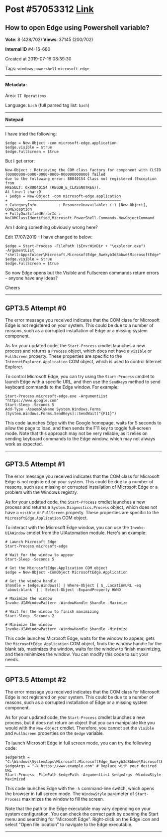 
# Post \#57053312 [Link](https://stackoverflow.com/questions/57053312/)

## How to open Edge using Powershell variable?

**Vote**: 8 (428/702) **Views**: 37145 (200/702) 

**Internal ID** \#4-16-680

Created at 2019-07-16 08:39:30

Tags: `windows` `powershell` `microsoft-edge`

----------

#### Metadata:

Area: `IT Operations`

Language: `bash` (full parsed tag list: `bash`)

----------

**Notepad**


----------

I have tried the following:

```
$edge = New-Object -com microsoft-edge.application
$edge.visible = $true
$edge.FullScreen = $true
```


But I get error:

```
New-Object : Retrieving the COM class factory for component with CLSID 
{00000000-0000-0000-0000-000000000000} failed
due to the following error: 80040154 Class not registered (Exception from 
HRESULT: 0x80040154 (REGDB_E_CLASSNOTREG)).
At line:1 char:9
+ $edge = New-Object -com microsoft-edge.application
+         ~~~~~~~~~~~~~~~~~~~~~~~~~~~~~~~~~~~~~~~~~~
+ CategoryInfo          : ResourceUnavailable: (:) [New-Object], COMException
+ FullyQualifiedErrorId : NoCOMClassIdentified,Microsoft.PowerShell.Commands.NewObjectCommand
```


Am I doing something obviously wrong here?

Edit 17/07/2019 - I have changed to below:

```
$edge = Start-Process -FilePath ($Env:WinDir + "\explorer.exe") 
-ArgumentList 
"shell:Appsfolder\Microsoft.MicrosoftEdge_8wekyb3d8bbwe!MicrosoftEdge"
$edge.visible = $true
$edge.FullScreen = $true
```


So now Edge opens but the Visible and Fullscreen commands return errors - anyone have any ideas?

Cheers


----------
        
## GPT3.5 Attempt \#0

The error message you received indicates that the COM class for Microsoft Edge is not registered on your system. This could be due to a number of reasons, such as a corrupted installation of Edge or a missing system component.

As for your updated code, the `Start-Process` cmdlet launches a new process and returns a `Process` object, which does not have a `visible` or `FullScreen` property. These properties are specific to the `InternetExplorer.Application` COM object, which is used to control Internet Explorer.

To control Microsoft Edge, you can try using the `Start-Process` cmdlet to launch Edge with a specific URL, and then use the `SendKeys` method to send keyboard commands to the Edge window. For example:

```
Start-Process microsoft-edge.exe -ArgumentList "https://www.google.com"
Start-Sleep -Seconds 5
Add-Type -AssemblyName System.Windows.Forms
[System.Windows.Forms.SendKeys]::SendWait("{F11}")
```

This code launches Edge with the Google homepage, waits for 5 seconds to allow the page to load, and then sends the F11 key to toggle full-screen mode. Note that this approach may not be very reliable, as it relies on sending keyboard commands to the Edge window, which may not always work as expected.

--------

## GPT3.5 Attempt \#1

The error message you received indicates that the COM class for Microsoft Edge is not registered on your system. This could be due to a number of reasons, such as a missing or corrupted installation of Microsoft Edge or a problem with the Windows registry.

As for your updated code, the `Start-Process` cmdlet launches a new process and returns a `System.Diagnostics.Process` object, which does not have a `visible` or `FullScreen` property. These properties are specific to the `MicrosoftEdge.Application` COM object.

To interact with the Microsoft Edge window, you can use the `Invoke-UIAWindow` cmdlet from the UIAutomation module. Here's an example:

```
# Launch Microsoft Edge
Start-Process microsoft-edge

# Wait for the window to appear
Start-Sleep -Seconds 5

# Get the MicrosoftEdge.Application COM object
$edge = New-Object -ComObject MicrosoftEdge.Application

# Get the window handle
$handle = $edge.Windows() | Where-Object { $_.LocationURL -eq 'about:blank' } | Select-Object -ExpandProperty HWND

# Maximize the window
Invoke-UIAWindowPattern -WindowHandle $handle -Maximize

# Wait for the window to finish maximizing
Start-Sleep -Seconds 2

# Minimize the window
Invoke-UIAWindowPattern -WindowHandle $handle -Minimize
```

This code launches Microsoft Edge, waits for the window to appear, gets the `MicrosoftEdge.Application` COM object, finds the window handle for the blank tab, maximizes the window, waits for the window to finish maximizing, and then minimizes the window. You can modify this code to suit your needs.

--------

## GPT3.5 Attempt \#2

The error message you received indicates that the COM class for Microsoft Edge is not registered on your system. This could be due to a number of reasons, such as a corrupted installation of Edge or a missing system component.

As for your updated code, the `Start-Process` cmdlet launches a new process, but it does not return an object that you can manipulate like you would with the `New-Object` cmdlet. Therefore, you cannot set the `Visible` and `FullScreen` properties on the `$edge` variable.

To launch Microsoft Edge in full screen mode, you can try the following code:

```
$edgePath = "C:\Windows\SystemApps\Microsoft.MicrosoftEdge_8wekyb3d8bbwe\MicrosoftEdge.exe"
$edgeArgs = "-k https://www.example.com" # Replace with your desired URL
Start-Process -FilePath $edgePath -ArgumentList $edgeArgs -WindowStyle Maximized
```

This code launches Edge with the `-k` command-line switch, which opens the browser in full screen mode. The `WindowStyle` parameter of `Start-Process` maximizes the window to fill the screen.

Note that the path to the Edge executable may vary depending on your system configuration. You can check the correct path by opening the Start menu and searching for "Microsoft Edge". Right-click on the Edge icon and select "Open file location" to navigate to the Edge executable.

--------
